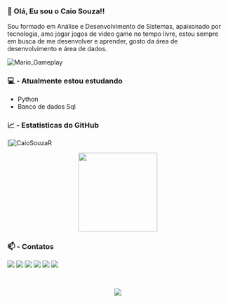 ### 👋 Olá, Eu sou o Caio Souza!! 
Sou formado em  Análise e Desenvolvimento de Sistemas, apaixonado por tecnologia, amo jogar jogos de video game no tempo livre, estou sempre em busca de me desenvolver e aprender, gosto da área de desenvolvimento e área de dados. 

![Mario_Gameplay](https://user-images.githubusercontent.com/87163650/132107716-46923a18-08bc-46fa-9464-28206e56da26.gif)


<!---
CaioSouzaR/CaioSouzaR is a ✨ special ✨ repository because its `README.md` (this file) appears on your GitHub profile.
You can click the Preview link to take a look at your changes.
--->

### :computer: - Atualmente estou estudando

* Python
* Banco de dados Sql


### :chart_with_upwards_trend: - Estatisticas do GitHub
[![CaioSouzaR](https://github-readme-streak-stats.herokuapp.com/?user=CaioSouzaR&theme=blue-green)
</br>
  <div align="center">
    <img height="180em" src="https://github-readme-stats.vercel.app/api/top-langs/?username=CaioSouzaR&layout=compact&langs_count=7&theme=dark"/>
</div>
</div>

### :mailbox: - Contatos
[<img src = "https://img.shields.io/badge/GitHub-100000?style=for-the-badge&logo=github&logoColor=white"/>](https://github.com/CaioSouzaR/)
[<img src = "https://img.shields.io/badge/linkedin-%230077B5.svg?&style=for-the-badge&logo=linkedin&logoColor=white" />](https://www.linkedin.com/in/caio-de-souza-rafael-pereira-375aa1199/)
[<img src = "https://img.shields.io/badge/instagram-%23E4405F.svg?&style=for-the-badge&logo=instagram&logoColor=white">](https://www.instagram.com/caiosouzarafael/)
[<img src = "https://img.shields.io/badge/facebook-%231877F2.svg?&style=for-the-badge&logo=facebook&logoColor=white">](https://www.facebook.com/caio.souzarafael.9/)
[<img src = "https://img.shields.io/badge/Gmail-D14836?style=for-the-badge&logo=gmail&logoColor=white">](https://mail.google.com/mail/caiodsrpereira@gmail.com/)
[<img src = "https://img.shields.io/badge/PlayStation-003791?style=for-the-badge&logo=playstation&logoColor=white"/>](https://my.account.sony.com/central/signin/?ui=pr&response_type=token&scope=openid%3Auser_id+openid%3Aonline_id+openid%3Actry_code+openid%3Alang+user%3Aaccount.communication.get+kamaji%3Aget_account_hash+oauth%3Amanage_user_auth_sessions+openid%3Aacct_uuid+openid%3Acontent_ctrl+user%3Aaccount.subaccounts.get+openid%3Aage+pdr%3Acam+user%3AverifiedAccount.get+kamaji%3Aaccount_link_user_link_account+kamaji%3Aget_internal_entitlements+user%3Aaccount.realName.get+ias%3Aaccount.onlineIdChange.get+user%3Aaccount.onlineId.get+user%3AonlineIdSuggestion.get+kamaji%3Aactivity_feed_set_feed_privacy+user%3Aaccount.identityMapper+user%3Aaccount.email.create+user%3Aaccount.emailVerification.get+user%3Aaccount.tosua.update+device%3Aget+device%3Aupdate+device%3Aactivate+openid%3Aacct_id_str+deviceManagement%3Adevices.deactivateAll+digitalRightsManagement%3ApremiumServices.update&redirect_uri=https%3A%2F%2Fid.sonyentertainmentnetwork.com%2Fid%2Fmanagement_ca%2F%3Fentry%3Dp%26pr_referer%3Dcam%26cid%3Db7729ce7-1d42-4a69-9548-124fbad88460&client_id=dfaa38ee-6f41-48c5-908c-2a338a183121&state=73d38361869d64fc7c59e47d3988a46&cid=38446311-e6db-4930-b590-019a4e1aa39c&error=login_required&error_code=4165&no_captcha=false#/signin/ca?entry=ca/Caiosrp/)


 </br>
<p align="center">   <img alingn="center" src="https://profile-counter.glitch.me/CaioSouzaR/count.svg" /></p>


